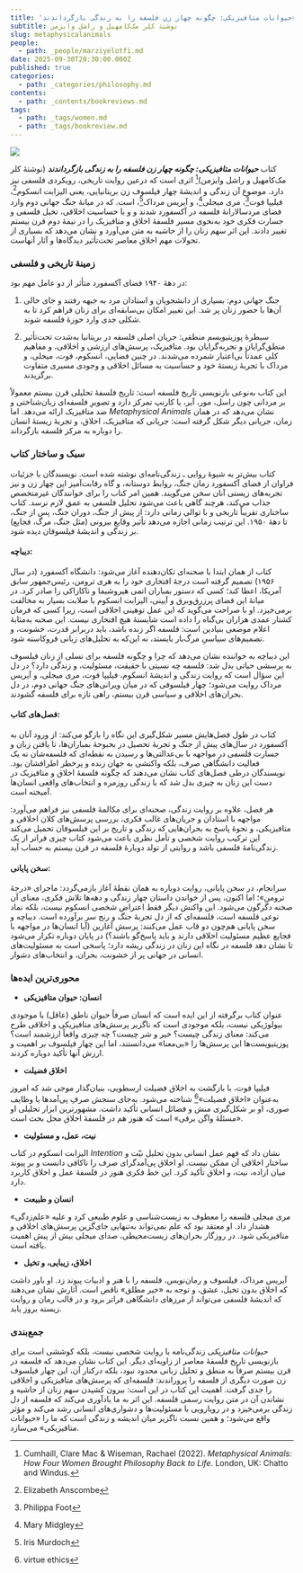 ```yaml
---
title: 'معرفی کتاب «حیوانات متافیزیکی: چگونه چهار زن فلسفه را به زندگی بازگرداندند» '
subtitle: نوشتۀ کلر مک‌کامهیل و راشل وایزمن
slug: metaphysicalanimals
people:
  - path: _people/marziyelotfi.md
date: 2025-09-30T20:30:00.000Z
published: true
categories:
  - path: _categories/philosophy.md
contents:
  - path: _contents/bookreviews.md
tags:
  - path: _tags/women.md
  - path: _tags/bookreview.md
---
```



![](https://assets.tina.io/b6b0cb5c-4b1b-43f4-9bea-8d6867c09320/magazine/photo_2025-10-01_19-57-25.jpg)

کتاب **_حیوانات متافیزیکی: چگونه چهار زن فلسفه را به زندگی بازگرداندند_** (نوشتۀ کلر مک‌کامهیل و راشل وایزمن)[^1] اثری است که درعین روایت تاریخی، رویکردی فلسفی نیز دارد. موضوع آن زندگی و اندیشۀ چهار فیلسوف زن بریتانیایی، یعنی الیزابت انسکوم[^2]، فیلیپا فوت[^3]، مری میجلی[^4]، و آیریس مرداک[^5]، است. که در میانۀ جنگ جهانی دوم وارد فضای مردسالارانۀ فلسفه در آکسفورد شدند و و با حساسیت اخلاقی، تخیل فلسفی و جسارت فکری خود به‌نحوی مسیر فلسفۀ اخلاق و متافیزیک را در نیمۀ دوم قرن بیستم تغییر دادند. این اثر سهم زنان را از حاشیه به متن می‌آورد و نشان می‌دهد که بسیاری از تحولات مهم اخلاق معاصر تحت‌تأثیر دیدگاه‌ها و آثار آنهاست.

[^1]: Cumhaill, Clare Mac & Wiseman, Rachael (2022). *Metaphysical Animals: How Four Women Brought Philosophy Back to Life*. London, UK: Chatto and Windus.
[^2]: Elizabeth Anscombe
[^3]: Philippa Foot
[^4]: Mary Midgley
[^5]: Iris Murdoch

### زمینۀ تاریخی و فلسفی

در دهۀ ۱۹۴۰ فضای آکسفورد متأثر از دو عامل مهم بود:

1. جنگ جهانی دوم: بسیاری از دانشجویان و استادان مرد به جبهه رفتند و جای خالی آن‌ها با حضور زنان پر شد. این تغییر امکان
بی‌سابقه‌ای برای زنان فراهم کرد تا به شکلی جدی وارد حوزۀ فلسفه شوند.

2. سیطرۀ پوزیتیویسم منطقی: جریان اصلی فلسفه در بریتانیا به‌شدت تحت‌تأثیر منطق‌گرایان و تجربه‌گرایان بود. متافیزیک، پرسش‌های ارزشی و اخلاقی، و مفاهیم کلی عمدتاً بی‌اعتبار شمرده می‌شدند. در چنین فضایی، انسکوم، فوت، میجلی، و مرداک با تجربۀ زیستۀ خود و حساسیت به مسائل اخلاقی و وجودی مسیری متفاوت برگزیدند.

این کتاب به‌نوعی بازنویسی تاریخ فلسفه است: تاریخ فلسفۀ تحلیلی قرن بیستم معمولاً بر مردانی چون راسل، مور، آیر، یا کارنپ تمرکز دارد و تصویرِ فلسفه‌ای زبان‌شناختی و ضد متافیزیک ارائه می‌دهد. اما _Metaphysical Animals_ نشان می‌دهد که در همان زمان، جریانی دیگر شکل ‌گرفته است: جریانی که متافیزیک، اخلاق، و تجربۀ زیستۀ انسان را دوباره به مرکز فلسفه بازگرداند.

### سبک و ساختار کتاب

کتاب بیش‌تر به شیوۀ روایی ـ زندگی‌نامه‌ای نوشته شده است. نویسندگان با جزئیات فراوان از فضای آکسفورد زمان جنگ، روابط دوستانه، و گاه رقابت‌آمیز این چهار زن و نیز تجربه‌های زیستی آنان سخن می‌گویند. همین امر کتاب را برای خوانندگان غیرمتخصص جذاب می‌کند، هرچند گاهی باعث می‌شود تحلیل فلسفی به عمق لازم نرسد. کتاب ساختاری تقریباً تاریخی و با توالی زمانی دارد: از پیش از ‌جنگ، دوران جنگ، پس از جنگ، تا دهۀ ۱۹۵۰. این ترتیب زمانی اجازه می‌دهد تأثیر وقایع بیرونی (مثل جنگ، مرگ، فجایع) بر زندگی و اندیشۀ فیلسوفان دیده شود. 

#### دیباچه: 
کتاب از همان ابتدا با صحنه‌ای تکان‌دهنده آغاز می‌شود: دانشگاه آکسفورد (در سال ۱۹۵۶) تصمیم گرفته است درجۀ افتخاری خود را به هری ترومن، رئیس‌جمهور سابق آمریکا، اعطا کند؛ کسی که دستور بمباران اتمی هیروشیما و ناکازاکی را صادر کرد. در میانۀ این فضای پرزرق‌وبرق و آیینی، الیزابت انسکوم با صلابت بسیار به مخالفت برمی‌خیزد. او با صراحت می‌گوید که این عمل توهینی اخلاقی است، زیرا کسی که فرمان کشتار عمدی هزاران بی‌گناه را داده است شایستۀ هیچ افتخاری نیست. این صحنه به‌مثابۀ اعلام موضعی بنیادین است: فلسفه اگر زنده باشد، باید دربرابر قدرت، خشونت، و تصمیم‌های سیاسیِ مرگ‌بار بایستد، نه این‌که به تحلیل‌های زبانی فروکاسته شود. 

این دیباچه به خواننده نشان می‌دهد که چرا و چگونه فلسفه برای نسلی از زنان فیلسوف به پرسشی حیاتی بدل شد: فلسفه چه نسبتی با حقیقت، مسئولیت، و زندگی دارد؟ در دل این سؤال است که روایت زندگی و اندیشۀ انسکوم، فیلیپا فوت، مری میجلی، و آیریس مرداک روایت می‌شود؛ چهار فیلسوفی که در میان ویرانی‌های جنگ جهانی دوم، در دل بحران‌های اخلاقی و سیاسی قرن بیستم، راهی تازه برای فلسفه گشودند.

#### فصل‌های کتاب:
کتاب در طول فصل‌هایش مسیر شکل‌گیری این نگاه را بازگو می‌کند: از ورود آنان به آکسفورد در سال‌های پیش از جنگ و تجربۀ تحصیل در بحبوحۀ بمباران‌ها، تا یافتن زبان و جسارت فلسفی در مواجهه با بی‌عدالتی‌ها و رسیدن به نقطه‌ای که فلسفه‌شان نه یک فعالیت دانشگاهی صرف، بلکه واکنشی به جهان زنده و پرخطر اطرافشان بود. نویسندگان درطی فصل‌های کتاب نشان می‌دهند که چگونه فلسفۀ اخلاق و متافیزیک در دست این زنان به چیزی بدل شد که با زندگی روزمره و انتخاب‌های واقعی انسان‌ها آمیخته است.

هر فصل، علاوه بر روایت زندگی، صحنه‌ای برای مکالمۀ فلسفی نیز فراهم می‌آورد: مواجهه با استادان و جریان‌های غالب فکری، بررسی پرسش‌های کلان اخلاقی و متافیزیکی، و نحوۀ پاسخ به بحران‌هایی که زندگی و تاریخ بر این فیلسوفان تحمیل می‌کند این ترکیب روایت شخصی و تأمل نظری باعث می‌شود کتاب چیزی فراتر از یک زندگی‌نامۀ فلسفی باشد و روایتی از تولد دوبارۀ فلسفه در قرن بیستم به حساب آید.

#### سخن پایانی: 
سرانجام، در سخن پایانی، روایت دوباره به همان نقطۀ آغاز بازمی‌گردد: ماجرای «درجۀ ترومن»؛ اما اکنون، پس از خواندن داستان چهار زندگی و دهه‌ها تلاش فکری، معنای آن صحنه دگرگون می‌شود. این واکنش دیگر فقط اعتراض شخصی انسکوم نیست، بلکه نماد نوعی فلسفه است، فلسفه‌ای که از دل تجربۀ جنگ و رنج سر برآورده است. دیباچه و سخن پایانی هم‌چون دو قاب عمل می‌کنند: پرسش آغازین (آیا انسان‌ها در مواجهه با فجایع عظیم مسئولیت اخلاقی دارند و باید پاسخ‌گو باشند؟) در پایان دوباره تکرار می‌شود تا نشان دهد فلسفه در نگاه این زنان در زندگی ریشه دارد؛ پاسخی است به مسئولیت‌های انسانی در جهانی پر از خشونت، بحران، و انتخاب‌های دشوار.

### محوری‌ترین ایده‌ها

- **انسان: حیوان متافیزیکی**

عنوان کتاب برگرفته از این ایده است که انسان صرفاً حیوان ناطق (عاقل) یا موجودی بیولوژیکی نیست، بلکه موجودی است که ناگزیر پرسش‌های متافیزیکی و اخلاقی طرح می‌کند: معنای زندگی چیست؟ خیر و شر چیست؟ چه چیزی واقعاً ارزشمند است؟ پوزیتیویست‌ها این پرسش‌ها را «بی‌معنا» می‌دانستند، اما این چهار فیلسوف بر اهمیت و ارزش آنها تأکید دوباره کردند.

- **اخلاق فضیلت**

فیلیپا فوت، با بازگشت به اخلاق فضیلت ارسطویی، بنیان‌گذار موجی شد که امروز به‌عنوان «اخلاق فضیلت»[^6] شناخته می‌شود. به‌جای سنجش صرفِ پی‌آمدها یا وظایف صوری، او بر شکل‌گیری منش و فضائل انسانی تأکید داشت. مشهورترین ابزار تحلیلی او «مسئلۀ واگن برقی» است که هنوز هم در فلسفۀ اخلاق محل بحث است.

[^6]: virtue ethics

- **نیت، عمل، و مسئولیت**

الیزابت انسکوم در کتاب _Intention_ نشان داد که فهم عمل انسانی بدون تحلیل نیّت و ساختار اخلاقی آن ممکن نیست. او اخلاق پی‌آمدگرای صرف را ناکافی دانست و بر پیوند میان اراده، نیت، و اخلاق تأکید کرد. این خط فکری هنوز در فلسفۀ عمل و اخلاق کاربرد دارد.

- **انسان و طبیعت**

مری میجلی فلسفه را معطوف به زیست‌شناسی و علوم طبیعی کرد و علیه «علم‌زدگی» هشدار داد. او معتقد بود که علم نمی‌تواند به‌تنهایی جای‌گزین پرسش‌های اخلاقی و متافیزیکی شود. در روزگار بحران‌های زیست‌محیطی، صدای میجلی بیش از پیش اهمیت یافته است.

- **اخلاق، زیبایی، و تخیل**

آیریس مرداک، فیلسوف و رمان‌نویس، فلسفه را با هنر و ادبیات پیوند زد. او باور داشت که اخلاق بدون تخیل، عشق، و توجه به «خیر مطلق» ناقص است. آثارش نشان می‌دهند که اندیشۀ فلسفی می‌تواند از مرزهای دانشگاهی فراتر برود و در قالب رمان و روایت زیسته بروز یابد.

### جمع‌بندی

_حیوانات متافیزیکی_ زندگی‌نامه‌ یا روایت شخصی نیست، بلکه کوششی است برای بازنویسی تاریخ فلسفۀ معاصر از زاویه‌ای دیگر. این کتاب نشان می‌دهد که فلسفه در قرن بیستم صرفاً به منطق و تحلیل زبانی محدود نبود، بلکه درکنار آن، این چهار فیلسوف زن صورت دیگری از فلسفه را پروراندند: فلسفه‌ای که پرسش‌های متافیزیکی و اخلاقی را جدی گرفت. اهمیت این کتاب در این است: بیرون کشیدن سهم زنان از حاشیه و نشاندن آن در متن روایت رسمی فلسفه. این اثر به ما یادآوری می‌کند که فلسفه از دل زندگی برمی‌خیزد و در رویارویی با مسئولیت‌ها و دشواری‌های انسانی رشد می‌کند و مؤثر واقع می‌شود؛ و همین نسبت ناگزیر میان اندیشه و زندگی است که ما را «حیوانات متافیزیکی» می‌سازد. 
